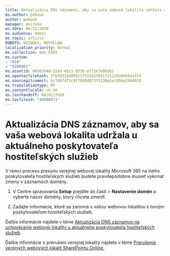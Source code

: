 ```yaml
---
title: Aktualizácia DNS záznamov, aby sa vaša webová lokalita udržala u aktuálneho poskytovateľa hostiteľských služieb
ms.author: pebaum
author: pebaum
manager: mnirkhe
ms.date: 04/21/2020
ms.audience: Admin
ms.topic: article
ROBOTS: NOINDEX, NOFOLLOW
localization_priority: Normal
ms.collection: Adm_O365
ms.custom:
- "419"
- "5200001"
ms.assetid: 0838394d-324d-45c1-9736-6f72e7e9bdb2
ms.openlocfilehash: ffbf031dd085c1f5316256e17212c8a9de9d14f4
ms.sourcegitcommit: bc7d6f4f3c9f7060d073f5130e1ec856e248d020
ms.translationtype: MT
ms.contentlocale: sk-SK
ms.lasthandoff: 06/02/2020
ms.locfileid: "44508571"
---
```

# <a name="update-dns-records-to-keep-your-website-with-your-current-hosting-provider"></a>Aktualizácia DNS záznamov, aby sa vaša webová lokalita udržala u aktuálneho poskytovateľa hostiteľských služieb

V rámci procesu presunu verejnej webovej lokality Microsoft 365 na iného poskytovateľa hostiteľských služieb budete pravdepodobne musieť vykonať zmeny v záznamoch domény.
  
1. V Centre spravovania **Setup** prejdite do časti \> **Nastavenie domén** a vyberte názov domény, ktorý chcete zmeniť.

2. Zadajte informácie, ktoré sa zarovná s vašou webovou lokalitou s novým poskytovateľom hostiteľských služieb.

Ďalšie informácie nájdete v téme [Aktualizácia DNS záznamov na uchovávanie webovej lokality u aktuálneho poskytovateľa hostiteľských služieb](https://docs.microsoft.com/microsoft-365/admin/dns/update-dns-records-to-retain-current-hosting-provide).
  
Ďalšie informácie o prerušení verejnej lokality nájdete v téme [Prerušenie verejných webových lokalít SharePointu Online.](https://support.office.com/article/sharepoint-online-public-websites-to-be-discontinued-e86bfd2f-5c7d-446f-a430-7cfcc0130916)
